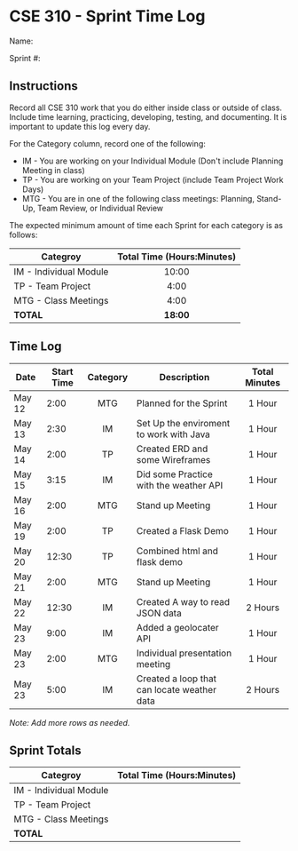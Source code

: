 # CSE 310 - Sprint Time Log

Name:

Sprint #:

## Instructions

Record all CSE 310 work that you do either inside class or outside of class.  Include time learning, practicing, developing, testing, and documenting.  It is important to update this log every day.

For the Category column, record one of the following:
* IM - You are working on your Individual Module (Don't include Planning Meeting in class)
* TP - You are working on your Team Project (include Team Project Work Days)
* MTG - You are in one of the following class meetings: Planning, Stand-Up, Team Review, or Individual Review

The expected minimum amount of time each Sprint for each category is as follows:

|Categroy                       |Total Time (Hours:Minutes)|
|-------------------------------|:------------------------:|
|IM - Individual Module         |          10:00           |
|TP - Team Project              |           4:00           |
|MTG - Class Meetings           |           4:00           |
|**TOTAL**                      |        **18:00**         |

## Time Log

|Date      |Start Time|Category|Description                                 |Total Minutes|
|----------|----------|:------:|--------------------------------------------|:-----------:|
|May 12    |2:00      |MTG     |Planned for the Sprint                      |   1 Hour    |
|May 13    |2:30      |IM      |Set Up the enviroment to work with Java     |   1 Hour    |
|May 14    |2:00      |TP      |Created ERD and some Wireframes             |   1 Hour    |
|May 15    |3:15      |IM      |Did some Practice with the weather API      |   1 Hour    |
|May 16    |2:00      |MTG     |Stand up Meeting                            |   1 Hour    |
|May 19    |2:00      |TP      |Created a Flask Demo                        |   1 Hour    |
|May 20    |12:30     |TP      |Combined html and flask demo                |   1 Hour    |
|May 21    |2:00      |MTG     |Stand up Meeting                            |   1 Hour    |
|May 22    |12:30     |IM      |Created A way to read JSON data             |   2 Hours   |
|May 23    |9:00      |IM      |Added a geolocater API                      |   1 Hour    |
|May 23    |2:00      |MTG     |Individual presentation meeting             |   1 Hour    |
|May 23    |5:00      |IM      |Created a loop that can locate weather data |   2 Hours   |


_Note: Add more rows as needed._

## Sprint Totals

|Categroy                       |Total Time (Hours:Minutes)|
|-------------------------------|:------------------------:|
|IM - Individual Module         |                          |
|TP - Team Project              |                          |
|MTG - Class Meetings           |                          |
|**TOTAL**                      |                          |
